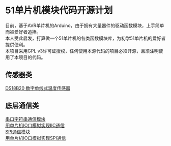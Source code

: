 # 51单片机模块代码开源计划
目前，基于AVR单片机的Arduino，由于拥有大量器件的驱动函数模块，上手简单而被爱好者追捧。<br/>
本人受此启发，打算做一个51单片机的各类函数模块库，为初学51单片机的爱好者提供便利。<br/>
本项目采用GPL v3许可证授权，任何使用本源代码的项目必须开源，且须注明使用了本项目的代码。<br/>
## 传感器类
<a href="/DS18B20" target="_blank" >DS18B20 数字单线式温度传感器</a> <br/>
## 底层通信类
<a href="/UART" target="_blank" >串口字符串通信模块</a> <br/>
<a href="/IIC_Analog" target="_blank" >用单片机IO口模拟实现IIC通信</a> <br/>
<a href="/SPI" target="_blank" >SPI通信模块</a> <br/>
<a href="/SPI_Analog" target="_blank" >用单片机IO口模拟实现SPI通信</a> <br/>
